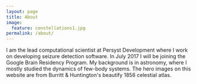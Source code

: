 ```yaml
---
layout: page
title: About
image:
  feature: constellations1.jpg
permalink: /about/
---
```


I am the lead computational scientist at Persyst Development where I work on
developing seizure detection software.  In July 2017 I will be joining the
Google Brain Residency Program.  My background is in astronomy, where I
mostly studied the dynamics of few-body systems.  The hero images on this
website are from Burritt & Huntington's beautify 1856 celestial atlas.
